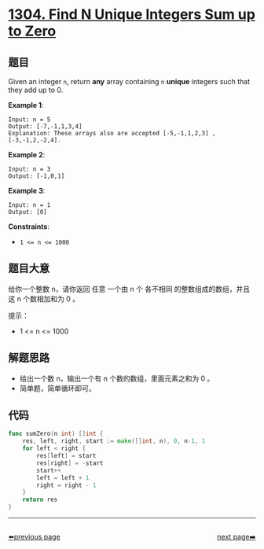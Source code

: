# [1304. Find N Unique Integers Sum up to Zero](https://leetcode.com/problems/find-n-unique-integers-sum-up-to-zero/)



## 题目

Given an integer `n`, return **any** array containing `n` **unique** integers such that they add up to 0.

**Example 1**:

```
Input: n = 5
Output: [-7,-1,1,3,4]
Explanation: These arrays also are accepted [-5,-1,1,2,3] , [-3,-1,2,-2,4].
```

**Example 2**:

```
Input: n = 3
Output: [-1,0,1]
```

**Example 3**:

```
Input: n = 1
Output: [0]
```

**Constraints**:

- `1 <= n <= 1000`

## 题目大意

给你一个整数 n，请你返回 任意 一个由 n 个 各不相同 的整数组成的数组，并且这 n 个数相加和为 0 。

提示：

- 1 <= n <= 1000

## 解题思路

- 给出一个数 n，输出一个有 n 个数的数组，里面元素之和为 0 。
- 简单题，简单循环即可。

## 代码

```go
func sumZero(n int) []int {
	res, left, right, start := make([]int, n), 0, n-1, 1
	for left < right {
		res[left] = start
		res[right] = -start
		start++
		left = left + 1
		right = right - 1
	}
	return res
}
```



----------------------------------------------
<div style="display: flex;justify-content: space-between;align-items: center;">
<p><a href="https://books.halfrost.com/leetcode/ChapterFour/1300~1399/1302.Deepest-Leaves-Sum/">⬅️previous page</a></p>
<p><a href="https://books.halfrost.com/leetcode/ChapterFour/1300~1399/1305.All-Elements-in-Two-Binary-Search-Trees/">next page➡️</a></p>
</div>
